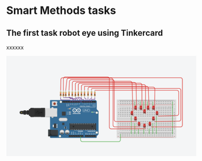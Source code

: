 # Smart Methods tasks
## The first task robot eye using Tinkercard
xxxxxx

![Alt text](robot_eyes.png)

